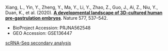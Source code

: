 Xiang, L., Yin, Y., Zheng, Y., Ma, Y., Li, Y., Zhao, Z., Guo, J., Ai, Z., Niu, Y., Duan, K., et al. (2020). **[A developmental landscape of 3D-cultured human pre-gastrulation embryos](https://www.nature.com/articles/s41586-019-1875-y)**. Nature 577, 537–542.

- BioProject Accession: PRJNA562548
- GEO Accession: GSE136447

[scRNA-Seq secondary analysis](https://jlduan.github.io/Replica/s41586-019-1875-y/notebooks/analyze_refactored.html)

